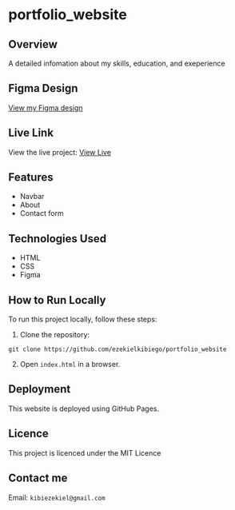 # portfolio_website

## Overview
A detailed infomation about my skills, education, and exeperience

## Figma Design

 <a href="
https://www.figma.com/file/nCwgl6FZ6D0cyc0UrtO0aG/Zindua?type=design&mode=design&t=rjQIMpZvzvOVwvF4-1">View my Figma design</a>

## Live Link

View the live project:   <a href="https://ezekielkibiego.github.io/portfolio_website/">View Live</a>

## Features 

- Navbar
- About 
- Contact form

## Technologies Used 

- HTML
- CSS
- Figma

## How to Run Locally

To run this project locally, follow these steps:

1. Clone the repository: 

`git clone https://github.com/ezekielkibiego/portfolio_website`

2. Open `index.html` in a browser.

## Deployment 

This website is deployed using GitHub Pages.

## Licence 

This project is licenced under the MIT Licence

## Contact me 

Email: `kibiezekiel@gmail.com`
